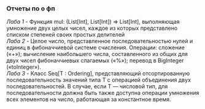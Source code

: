 <h3>Отчеты по о  фп</h3>
<i>Лаба 1</i> - Функция mul: (List[Int], List[Int]) => List[Int], выполняющая умножение двух целых чисел, каждое из которых представлено списком степеней своих простых делителей <br/> 
<i>Лаба 2</i> - Целое число, представленное последовательностью нулей и единиц в фибоначчиевой системе счисления. Операции: сложение («+»); вычисление наибольшего числа, составленного из общих для двух чисел фибоначчиевых слагаемых («%»); перевод в BigInteger («toInteger»).  <br/>
<i>Лаба 3</i> - Класс Seq[T : Ordering], представляющий отсортированную последовательность значений типа T с операцией объединения двух последовательностей. В случае, если T — числовой тип, для последовательности должна быть также доступна операции умножения всех элементов на число, работающая за константное время.


